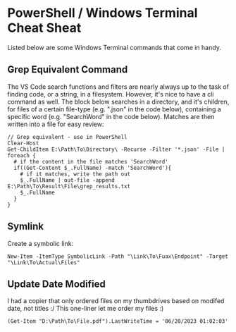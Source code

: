# PowerShell / Windows Terminal Cheat Sheat
Listed below are some Windows Terminal commands that come in handy.

## Grep Equivalent Command
The VS Code search functions and filters are nearly always up to the task of finding code, or a string, in a filesystem. However, it's nice to have a cli command as well. The block below searches in a directory, and it's children, for files of a certain file-type (e.g. ".json" in the code below), containing a specific word (e.g. "SearchWord" in the code below). Matches are then written into a file for easy review:

```
// Grep equivalent - use in PowerShell
Clear-Host
Get-ChildItem E:\Path\To\Directory\ -Recurse -Filter '*.json' -File |
foreach {
  # if the content in the file matches 'SearchWord'
  if((Get-Content $_.FullName) -match 'SearchWord'){
    # if it matches, write the path out
    $_.FullName | out-file -append E:\Path\To\Result\File\grep_results.txt
    $_.FullName
  }
}
```

## Symlink
Create a symbolic link:

```
New-Item -ItemType SymbolicLink -Path "\Link\To\Fuax\Endpoint" -Target "\Link\To\Actual\Files"
```

## Update Date Modified
I had a copier that only ordered files on my thumbdrives based on modifed date, not titles :/   This one-liner let me order my files :)

```
(Get-Item "D:\Path\To\File.pdf").LastWriteTime = '06/20/2023 01:02:03'
```
